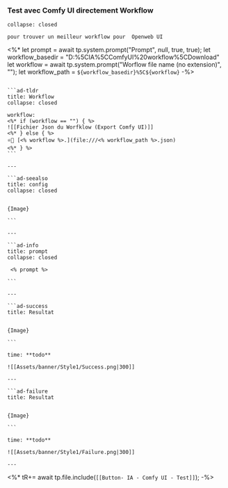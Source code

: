 ### Test avec Comfy UI directement Workflow

```ad-info
collapse: closed

pour trouver un meilleur workflow pour  Openweb UI
```
<%*
let prompt = await tp.system.prompt("Prompt", null, true, true);
let workflow_basedir = "D:%5CIA%5CComfyUI%20workflow%5CDownload"
let workflow = await tp.system.prompt("Worflow file name  (no extension)", "");
let workflow_path = `${workflow_basedir}%5C${workflow}`
-%>

```````ad-success

```ad-tldr
title: Workflow
collapse: closed

workflow:
<%* if (workflow == "") { %>
![[Fichier Json du Worfklow (Export Comfy UI)]]
<%* } else { %>
⭐🚧 [<% workflow %>.](file:///<% workflow_path %>.json)
<%* } %>
```

---

```ad-seealso
title: config
collapse: closed


{Image}

```

---

```ad-info
title: prompt
collapse: closed

 <% prompt %>

```

---

```ad-success
title: Resultat


{Image}

```

time: **todo**

![[Assets/banner/Style1/Success.png|300]]

---

```ad-failure
title: Resultat


{Image}

```

time: **todo**

![[Assets/banner/Style1/Failure.png|300]]

---

```````

<%*
tR+= await tp.file.include(`[[Button- IA - Comfy UI - Test]]`);
-%>
